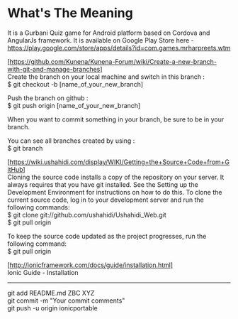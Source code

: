 What's The Meaning
==================
It is a Gurbani Quiz game for Android platform based on Cordova and AngularJs framework. It is available on Google Play Store here - https://play.google.com/store/apps/details?id=com.games.mrharpreets.wtm <br />

[https://github.com/Kunena/Kunena-Forum/wiki/Create-a-new-branch-with-git-and-manage-branches] <br />
Create the branch on your local machine and switch in this branch : <br />
$ git checkout -b [name_of_your_new_branch] <p />

Push the branch on github : <br />
$ git push origin [name_of_your_new_branch] <br />

When you want to commit something in your branch, be sure to be in your branch.

You can see all branches created by using : <br />
$ git branch <p />

[https://wiki.ushahidi.com/display/WIKI/Getting+the+Source+Code+from+GitHub] <br />
Cloning the source code installs a copy of the repository on your server. It always requires that you have git installed. See the Setting up the Development Environment for instructions on how to do this. To clone the current source code, log in to your development server and run the following commands: <br />
$ git clone git://github.com/ushahidi/Ushahidi_Web.git <br />
$ git pull origin <br />

To keep the source code updated as the project progresses, run the following command: <br />
$ git pull origin <br />

[http://ionicframework.com/docs/guide/installation.html] <br />
Ionic Guide - Installation <br />

**************************

git add README.md ZBC XYZ <br />
git commit -m "Your commit comments" <br />
git push -u origin ionicportable <br />
